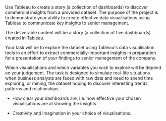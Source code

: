 Use Tableau to create a story (a collection of dashboards) to discover commercial insights from a provided dataset. The purpose of the project is to demonstrate your ability to create effective data visualisations using Tableau to communicate key insights to senior management.

The deliverable content will be a story (a collection of five dashboards) created in Tableau.

Your task will be to explore the dataset using Tableau's data visualisation tools in an effort to extract commercially-important insights in preparation for a presentation of your findings to senior management of the company.

Which visualisations and which variables you wish to explore will be depend on your judgement. The task is designed to simulate real-life situations when business analysts are faced with raw data and need to spend time exploring, or mining, the dataset hoping to discover interesting trends, patterns and relationships.

- How clear your dashboards are, i.e. how effective your chosen visualisations are at showing the insights.

- Creativity and imagination in your choice of visualisations.
